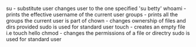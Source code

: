 su - substitute user changes user to the one specified 'su betty'
whoami - prints the effective username of the current user
groups - prints all the groups the current user is part of
chown - changes ownership of files and dirs provided sudo is used for standard user
touch - creates an empty file i.e touch hello
chmod - changes the permissions of a file or directry sudo is used for standard user

